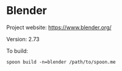 # Blender

Project website: https://www.blender.org/

Version: 2.73

To build: 

	spoon build -n=blender /path/to/spoon.me